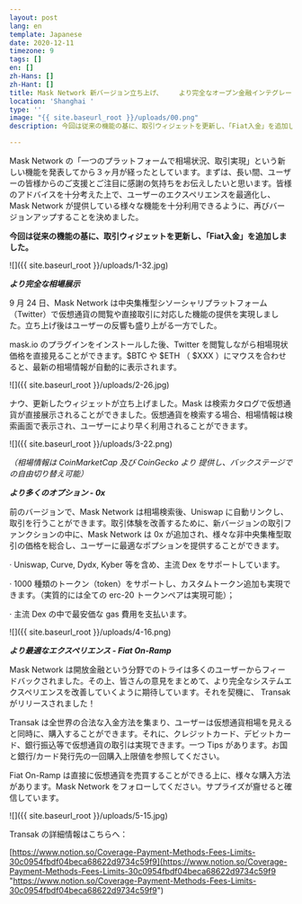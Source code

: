 ```yaml
---
layout: post
lang: en
template: Japanese
date: 2020-12-11
timezone: 9
tags: []
en: []
zh-Hans: []
zh-Hant: []
title: Mask Network 新バージョン立ち上げ、    より完全なオープン金融インテグレーション
location: 'Shanghai '
type: ''
image: "{{ site.baseurl_root }}/uploads/00.png"
description: 今回は従来の機能の基に、取引ウィジェットを更新し、「Fiat入金」を追加しました。

---
```

Mask Network の「一つのプラットフォームで相場状況、取引実現」という新しい機能を発表してから３ヶ月が経ったとしています。まずは、長い間、ユーザーの皆様からのご支援とご注目に感謝の気持ちをお伝えしたいと思います。皆様のアドバイスを十分考えた上で、ユーザーのエクスペリエンスを最適化し、Mask Network が提供している様々な機能を十分利用できるように、再びバージョンアップすることを決めました。

**今回は従来の機能の基に、取引ウィジェットを更新し、「Fiat入金」を追加しました。**

![]({{ site.baseurl_root }}/uploads/1-32.jpg)

**_より完全な相場展示_**

9 月 24 日、Mask Network は中央集権型シソーシャリプラットフォーム（Twitter）で仮想通貨の閲覧や直接取引に対応した機能の提供を実現しました。立ち上げ後はユーザーの反響も盛り上がる一方でした。

mask.io のプラグインをインストールした後、Twitter を閲覧しながら相場現状価格を直接見ることができます。$BTC や $ETH （ $XXX ）にマウスを合わせると、最新の相場情報が自動的に表示されます。

![]({{ site.baseurl_root }}/uploads/2-26.jpg)

ナウ、更新したウィジェットが立ち上げました。Mask は検索カタログで仮想通貨が直接展示されることができました。仮想通貨を検索する場合、相場情報は検索画面で表示され、ユーザーにより早く利用されることができます。

![]({{ site.baseurl_root }}/uploads/3-22.png)

_（相場情報は  CoinMarketCap 及び  CoinGecko より 提供し、バックステージでの自由切り替え可能）_

**_より多くのオプション - 0x_**

前のバージョンで、Mask Network は相場検索後、Uniswap に自動リンクし、取引を行うことができます。取引体験を改善するために、新バージョンの取引ファンクションの中に、Mask Network は 0x が追加され、様々な非中央集権型取引の価格を総合し、ユーザーに最適なポプションを提供することができます。

· Uniswap, Curve, Dydx, Kyber 等を含め、主流 Dex をサポートしています。

· 1000 種類のトークン（token）をサポートし、カスタムトークン追加も実現できます。（実質的には全ての erc-20 トークンペアは実現可能）；

· 主流 Dex の中で最安価な gas 費用を支払います。

![]({{ site.baseurl_root }}/uploads/4-16.png)

**_より最適なエクスペリエンス - Fiat On-Ramp_**

Mask Network は開放金融という分野でのトライは多くのユーザーからフィードバックされました。その上、皆さんの意見をまとめて、より完全なシステムエクスペリエンスを改善していくように期待しています。それを契機に、 Transak がリリースされました！

Transak は全世界の合法な入金方法を集まり、ユーザーは仮想通貨相場を見えると同時に、購入することができます。それに、クレジットカード、デビットカード、銀行振込等で仮想通貨の取引は実現できます。一つ Tips があります。お国と銀行/カード発行先の一回購入上限値を参照してください。

Fiat On-Ramp は直接に仮想通貨を売買することができる上に、様々な購入方法があります。Mask Network をフォローしてください。サプライズが齎せると確信しています。

![]({{ site.baseurl_root }}/uploads/5-15.jpg)

Transak の詳細情報はこちらへ：

[https://www.notion.so/Coverage-Payment-Methods-Fees-Limits-30c0954fbdf04beca68622d9734c59f9](https://www.notion.so/Coverage-Payment-Methods-Fees-Limits-30c0954fbdf04beca68622d9734c59f9 "https://www.notion.so/Coverage-Payment-Methods-Fees-Limits-30c0954fbdf04beca68622d9734c59f9")